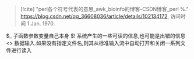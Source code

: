 > [!cite] "perl各个符号代表的意思_awk_bioinfo的博客-CSDN博客_perl %." https://blog.csdn.net/qq_36608036/article/details/102134172, 访问时间 1 Jan. 1970.

$_ 子函数参数变量自己本身
$! 系统产生的一些可读的信息,也可能是出错的信息
<> 数据输入.如果没有指定文件名,则其从标准输入流中自动打开和关闭一系列文件进行读入









